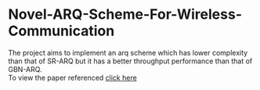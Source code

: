 # Novel-ARQ-Scheme-For-Wireless-Communication
The project aims to implement an arq scheme which has lower complexity than that of SR-ARQ but it has a
better throughput performance than that of GBN-ARQ. 
<br />To view the paper referenced [click here](https://github.com/tusharbs/Novel-ARQ-Scheme-For-Wireless-Communication/blob/master/novel%20arq%20wireless.pdf) 
